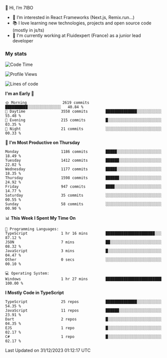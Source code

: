 👋 Hi, I’m 7IBO

- 👀 I’m interested in React Frameworks (Next.js, Remix.run...)
- 📚 I love learning new technologies, projects and open source code (mostly in js/ts)
- 💼 I'm currently working at Fluidexpert (France) as a junior lead developer

### My stats
<!--START_SECTION:waka-->
![Code Time](http://img.shields.io/badge/Code%20Time-389%20hrs%209%20mins-blue)

![Profile Views](http://img.shields.io/badge/Profile%20Views-0-blue)

![Lines of code](https://img.shields.io/badge/From%20Hello%20World%20I%27ve%20Written-7.4%20million%20lines%20of%20code-blue)

**I'm an Early 🐤** 

```text
🌞 Morning                2619 commits        ██████████░░░░░░░░░░░░░░░   40.84 % 
🌆 Daytime                3558 commits        ██████████████░░░░░░░░░░░   55.48 % 
🌃 Evening                215 commits         █░░░░░░░░░░░░░░░░░░░░░░░░   03.35 % 
🌙 Night                  21 commits          ░░░░░░░░░░░░░░░░░░░░░░░░░   00.33 % 
```
📅 **I'm Most Productive on Thursday** 

```text
Monday                   1186 commits        █████░░░░░░░░░░░░░░░░░░░░   18.49 % 
Tuesday                  1412 commits        ██████░░░░░░░░░░░░░░░░░░░   22.02 % 
Wednesday                1177 commits        █████░░░░░░░░░░░░░░░░░░░░   18.35 % 
Thursday                 1598 commits        ██████░░░░░░░░░░░░░░░░░░░   24.92 % 
Friday                   947 commits         ████░░░░░░░░░░░░░░░░░░░░░   14.77 % 
Saturday                 35 commits          ░░░░░░░░░░░░░░░░░░░░░░░░░   00.55 % 
Sunday                   58 commits          ░░░░░░░░░░░░░░░░░░░░░░░░░   00.90 % 
```


📊 **This Week I Spent My Time On** 

```text
💬 Programming Languages: 
TypeScript               1 hr 16 mins        ██████████████████████░░░   87.12 % 
JSON                     7 mins              ██░░░░░░░░░░░░░░░░░░░░░░░   08.32 % 
JavaScript               3 mins              █░░░░░░░░░░░░░░░░░░░░░░░░   04.47 % 
Other                    0 secs              ░░░░░░░░░░░░░░░░░░░░░░░░░   00.10 % 

💻 Operating System: 
Windows                  1 hr 27 mins        █████████████████████████   100.00 % 
```

**I Mostly Code in TypeScript** 

```text
TypeScript               25 repos            ██████████████░░░░░░░░░░░   54.35 % 
JavaScript               11 repos            ██████░░░░░░░░░░░░░░░░░░░   23.91 % 
Dart                     2 repos             █░░░░░░░░░░░░░░░░░░░░░░░░   04.35 % 
EJS                      1 repo              █░░░░░░░░░░░░░░░░░░░░░░░░   02.17 % 
C#                       1 repo              █░░░░░░░░░░░░░░░░░░░░░░░░   02.17 % 
```




 Last Updated on 31/12/2023 01:12:17 UTC
<!--END_SECTION:waka-->

